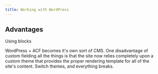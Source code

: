 ```yaml
---
title: Working with WordPress
---
```





## Advantages

Using blocks

WordPress + ACF becomes it's own sort of CMS. One disadvantage of custom fielding all the things is that the site now relies completely upon a custom theme that provides the proper rendering template for all of the site's content. Switch themes, and everything breaks. 


